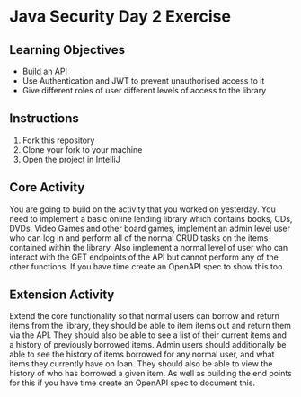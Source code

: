 # Java Security Day 2 Exercise

## Learning Objectives
- Build an API
- Use Authentication and JWT to prevent unauthorised access to it
- Give different roles of user different levels of access to the library

## Instructions

1. Fork this repository
2. Clone your fork to your machine
3. Open the project in IntelliJ

## Core Activity

You are going to build on the activity that you worked on yesterday. You need to implement a basic online lending library which contains books, CDs, DVDs, Video Games and other board games, implement an admin level user who can log in and perform all of the normal CRUD tasks on the items contained within the library. Also implement a normal level of user who can interact with the GET endpoints of the API but cannot perform any of the other functions. If you have time create an OpenAPI spec to show this too.

## Extension Activity

Extend the core functionality so that normal users can borrow and return items from the library, they should be able to item items out and return them via the API. They should also be able to see a list of their current items and a history of previously borrowed items. Admin users should additionally be able to see the history of items borrowed for any normal user, and what items they currently have on loan. They should also be able to view the history of who has borrowed a given item. As well as building the end points for this if you have time create an OpenAPI spec to document this.


